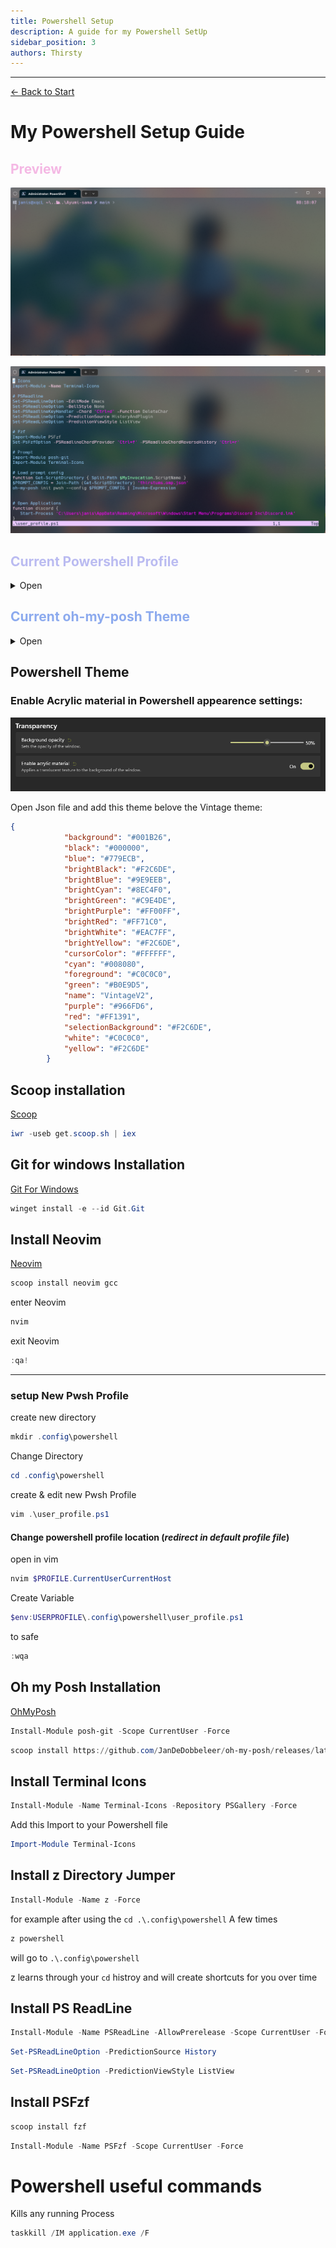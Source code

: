 ```yaml
---
title: Powershell Setup
description: A guide for my Powershell SetUp
sidebar_position: 3
authors: Thirsty
---
```


---
[<- Back to Start](README.md)
# My Powershell Setup Guide

<span style="color:#F4B8E4">

## Preview
</span>

![Powershell](/img/Powershell_Preview.png)

![Powershell vim](/img/Powershell_vim_preview.png)


<span style="color:#BABBF1"> 

## Current Powershell Profile
</span>

<details>
  <summary>Open</summary>
  
```powershell
# Icons
Import-Module -Name Terminal-Icons

# PSReadline
Set-PSReadLineOption -EditMode Emacs
Set-PSReadlineOption -BellStyle None
Set-PSReadlineKeyHandler -Chord 'Ctrl+d' -Function DeleteChar
Set-PSReadLineOption -PredictionSource HistoryAndPlugin
Set-PSReadLineOption -PredictionViewStyle ListView

# Fzf
Import-Module PSFzf
Set-PsFzfOption -PSReadlineChordProvider 'Ctrl+f' -PSReadlineChordReverseHistory 'Ctrl+r'

# Prompt
Import-Module posh-git
Import-Module Terminal-Icons

# Load prompt config
function Get-ScriptDirectory { Split-Path $MyInvocation.ScriptName }
$PROMPT_CONFIG = Join-Path (Get-ScriptDirectory) 'thirstums.omp.json'
oh-my-posh init pwsh --config $PROMPT_CONFIG | Invoke-Expression


# Shutdown options

# Shutdown
function sd {
  shutdown /s
}

# Restart
function rs {
  shutdown /r
}

# Open Applications

# Open Discord
function discord {
   Start-Process 'C:\Users\janis\AppData\Roaming\Microsoft\Windows\Start Menu\Programs\Discord Inc\Discord.lnk'
}

# Open Microsoft Edge
function edge {
   Start-Process 'C:\ProgramData\Microsoft\Windows\Start Menu\Programs\Microsoft Edge.lnk'
}

#Open File Expolorer (current location)
function e {
   ii .
}

# Open Taskmanager 
function tm {
   taskmgr
}

#Kill Tasks

function kDiscord {
   taskkill /IM Discord.exe /F
}

function kCode {
   taskkill /IM Code.exe /F
}

# Alias
Set-Alias vim nvim
Set-Alias ll ls
Set-Alias g git
Set-Alias grep findstr
Set-Alias tig 'C:\Program Files\Git\usr\bin\tig.exe'
Set-Alias less 'C:\Program Files\Git\usr\bin\less.exe'

# Utilities
function which ($command) {
  Get-Command -Name $command -ErrorAction SilentlyContinue |
    Select-Object -ExpandProperty Path -ErrorAction SilentlyContinue
}

```

</details>

<span style="color:#8CAAEE"> 

## Current oh-my-posh Theme
</span>

<details>
  <summary>Open</summary>

```json
{
  "$schema": "https://raw.githubusercontent.com/JanDeDobbeleer/oh-my-posh/main/themes/schema.json",
  "palette": {
    "os": "#ACB0BE",
    "closer": "p:os",
    "pink": "#F4B8E4",
    "lavender": "#BABBF1",
    "blue": "#8CAAEE"
  },
  "blocks": [
    {
      "alignment": "left",
      "segments": [
        {
          "foreground": "p:os",
          "style": "plain",
          "template": "{{.Icon}} ",
          "type": "os"
        },
        {
          "foreground": "p:blue",
          "style": "plain",
          "template": "{{ .UserName }}@{{ .HostName }} ",
          "type": "session"
        },
        {
          "foreground": "p:pink",
          "properties": {
            "folder_icon": "..\ue5fe..",
            "home_icon": "~",
            "style": "agnoster_short"
          },
          "style": "plain",
          "template": "{{ .Path }} ",
          "type": "path"
        },
        {
          "foreground": "p:lavender",
          "properties": {
            "branch_icon": "\ue725 ",
            "cherry_pick_icon": "\ue29b ",
            "commit_icon": "\uf417 ",
            "fetch_status": false,
            "fetch_upstream_icon": false,
            "merge_icon": "\ue727 ",
            "no_commits_icon": "\uf0c3 ",
            "rebase_icon": "\ue728 ",
            "revert_icon": "\uf0e2 ",
            "tag_icon": "\uf412 "
          },
          "template": "{{ .HEAD }} ",
          "style": "plain",
          "type": "git"
        },
        {
          "style": "plain",
          "foreground": "p:closer",
          "template": "\uf105",
          "type": "text"
        }
      ],
      "type": "prompt"
    },
    {
      "alignment": "right",
      "segments": [
        {
          "type": "time",
          "style": "plain",
          "foreground": "#F4B8E4",
          "properties": {
            "time_format": "15:04:05"
          }
        }
      ],
      "type": "prompt"
    }
  ],
  "final_space": true,
  "version": 2
}
```

</details>

## Powershell Theme
### Enable Acrylic material in Powershell appearence settings:

![Acrylic Material](/img/PowershellEnableAcrylicMaterial.png)


Open Json file and add this theme belove the Vintage theme:

```Json 
{
            "background": "#001B26",
            "black": "#000000",
            "blue": "#779ECB",
            "brightBlack": "#F2C6DE",
            "brightBlue": "#9E9EEB",
            "brightCyan": "#8EC4F0",
            "brightGreen": "#C9E4DE",
            "brightPurple": "#FF00FF",
            "brightRed": "#FF71C0",
            "brightWhite": "#EAC7FF",
            "brightYellow": "#F2C6DE",
            "cursorColor": "#FFFFFF",
            "cyan": "#008080",
            "foreground": "#C0C0C0",
            "green": "#B0E9D5",
            "name": "VintageV2",
            "purple": "#966FD6",
            "red": "#FF1391",
            "selectionBackground": "#F2C6DE",
            "white": "#C0C0C0",
            "yellow": "#F2C6DE"
        }
```

## Scoop installation

[Scoop](https://scoop.sh/)

```Powershell
iwr -useb get.scoop.sh | iex
```
## Git for windows Installation

[Git For Windows](https://gitforwindows.org/)

```Powershell
winget install -e --id Git.Git
```

## Install Neovim

[Neovim](https://neovim.io/)

```Powershell
scoop install neovim gcc
```
enter Neovim
```powershell
nvim
```
exit Neovim
```powershell
:qa!
```
---

### setup New Pwsh Profile

create new directory
```powershell
mkdir .config\powershell
```
Change Directory
```powershell
cd .config\powershell
```

create & edit new Pwsh Profile
```powershell
vim .\user_profile.ps1
```

#### Change powershell profile location (*redirect in default profile file*)

open in vim
```powershell
nvim $PROFILE.CurrentUserCurrentHost
```
Create Variable
```powershell
$env:USERPROFILE\.config\powershell\user_profile.ps1
```
 to safe
```powershell
:wqa
```

## Oh my Posh Installation

[OhMyPosh](https://ohmyposh.dev/docs/installation/windows)

```powershell
Install-Module posh-git -Scope CurrentUser -Force
```

```powershell
scoop install https://github.com/JanDeDobbeleer/oh-my-posh/releases/latest/download/oh-my-posh.json
```

## Install Terminal Icons
```powershell
Install-Module -Name Terminal-Icons -Repository PSGallery -Force
```

Add this Import to your Powershell file
```Powershell
Import-Module Terminal-Icons
```

## Install z Directory Jumper

```Powershell
Install-Module -Name z -Force
```
for example after using the ```cd .\.config\powershell``` A few times
```powershell
z powershell
```
will go to ```.\.config\powershell```


z learns through your ```cd``` histroy and will create shortcuts for you over time

## Install PS ReadLine

```powershell
Install-Module -Name PSReadLine -AllowPrerelease -Scope CurrentUser -Force -SkipPublisherCheck
```

```powershell
Set-PSReadLineOption -PredictionSource History
```

```powershell
Set-PSReadLineOption -PredictionViewStyle ListView
```

## Install PSFzf


```powershell
scoop install fzf
```

```powershell
Install-Module -Name PSFzf -Scope CurrentUser -Force
```



# Powershell useful commands

Kills any running Process

```powershell
taskkill /IM application.exe /F
```

